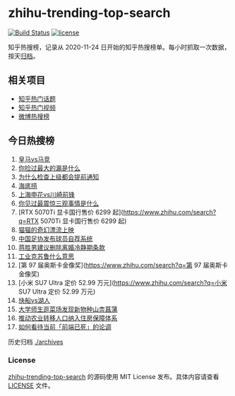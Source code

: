 # zhihu-trending-top-search

[![Build Status](https://github.com/justjavac/zhihu-trending-top-search/workflows/ci/badge.svg?branch=main)](https://github.com/justjavac/zhihu-trending-top-search/actions)
[![license](https://img.shields.io/github/license/justjavac/zhihu-trending-top-search)](https://github.com/justjavac/zhihu-trending-top-search/blob/main/LICENSE)

知乎热搜榜，记录从 2020-11-24
日开始的知乎热搜榜单。每小时抓取一次数据，按天[归档](./archives)。

## 相关项目

- [知乎热门话题](https://github.com/justjavac/zhihu-trending-hot-questions)
- [知乎热门视频](https://github.com/justjavac/zhihu-trending-hot-video)
- [微博热搜榜](https://github.com/justjavac/weibo-trending-hot-search)

## 今日热搜榜

<!-- BEGIN -->
<!-- 最后更新时间 Thu Mar 06 2025 20:32:21 GMT+0800 (China Standard Time) -->

1. [皇马vs马竞](https://www.zhihu.com/search?q=皇马vs马竞)
1. [你捡过最大的漏是什么](https://www.zhihu.com/search?q=你捡过最大的漏是什么)
1. [为什么检查上级都会提前通知](https://www.zhihu.com/search?q=为什么检查上级都会提前通知)
1. [海底捞](https://www.zhihu.com/search?q=海底捞)
1. [上海申花vs川崎前锋](https://www.zhihu.com/search?q=上海申花vs川崎前锋)
1. [你见过最震惊三观事情是什么](https://www.zhihu.com/search?q=你见过最震惊三观事情是什么)
1. [RTX 5070Ti 显卡国行售价 6299 起](https://www.zhihu.com/search?q=RTX 5070Ti
   显卡国行售价 6299 起)
1. [猫猫的奇幻漂流上映](https://www.zhihu.com/search?q=猫猫的奇幻漂流上映)
1. [中国足协发布球员自荐系统](https://www.zhihu.com/search?q=中国足协发布球员自荐系统)
1. [蒋胜男建议删除离婚冷静期条款](https://www.zhihu.com/search?q=蒋胜男建议删除离婚冷静期条款)
1. [工业克苏鲁什么意思](https://www.zhihu.com/search?q=工业克苏鲁什么意思)
1. [第 97 届奥斯卡金像奖](https://www.zhihu.com/search?q=第 97 届奥斯卡金像奖)
1. [小米 SU7 Ultra 定价 52.99 万元](https://www.zhihu.com/search?q=小米 SU7
   Ultra 定价 52.99 万元)
1. [快船vs湖人](https://www.zhihu.com/search?q=快船vs湖人)
1. [大学师生逛菜场发现新物种山柰菖蒲](https://www.zhihu.com/search?q=大学师生逛菜场发现新物种山柰菖蒲)
1. [推动农业转移人口纳入住房保障体系](https://www.zhihu.com/search?q=推动农业转移人口纳入住房保障体系)
1. [如何看待当前「前端已死」的论调](https://www.zhihu.com/search?q=如何看待当前「前端已死」的论调)

<!-- END -->

历史归档 [./archives](./archives)

### License

[zhihu-trending-top-search](https://github.com/justjavac/zhihu-trending-top-search)
的源码使用 MIT License 发布。具体内容请查看 [LICENSE](./LICENSE) 文件。
